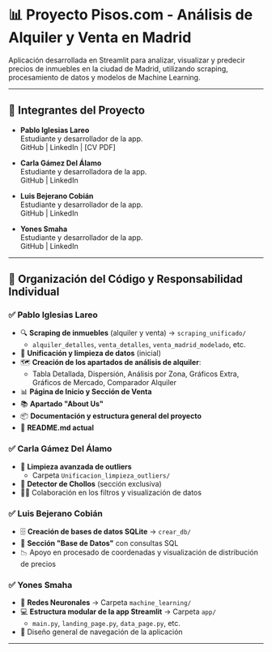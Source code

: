 # 📊 Proyecto Pisos.com - Análisis de Alquiler y Venta en Madrid

Aplicación desarrollada en Streamlit para analizar, visualizar y predecir precios de inmuebles en la ciudad de Madrid, utilizando scraping, procesamiento de datos y modelos de Machine Learning.

---

## 👥 Integrantes del Proyecto

- **Pablo Iglesias Lareo**  
  Estudiante y desarrollador de la app.  
  GitHub | LinkedIn | [CV PDF]

- **Carla Gámez Del Álamo**  
  Estudiante y desarrolladora de la app.  
  GitHub | LinkedIn

- **Luis Bejerano Cobián**  
  Estudiante y desarrollador de la app.  
  GitHub | LinkedIn

- **Yones Smaha**  
  Estudiante y desarrollador de la app.  
  GitHub | LinkedIn

---

## 📁 Organización del Código y Responsabilidad Individual

### ✅ Pablo Iglesias Lareo

- 🔍 **Scraping de inmuebles** (alquiler y venta) → `scraping_unificado/`
  - `alquiler_detalles`, `venta_detalles`, `venta_madrid_modelado`, etc.
- 🧹 **Unificación y limpieza de datos** (inicial)
- 🗺️ **Creación de los apartados de análisis de alquiler**:
  - Tabla Detallada, Dispersión, Análisis por Zona, Gráficos Extra, Gráficos de Mercado, Comparador Alquiler
- 📊 **Página de Inicio y Sección de Venta**
- 📚 **Apartado "About Us"**
- 📦 **Documentación y estructura general del proyecto**
- 📌 **README.md actual**

### ✅ Carla Gámez Del Álamo

- 🧹 **Limpieza avanzada de outliers**
  - Carpeta `Unificacion_limpieza_outliers/`
- 🔎 **Detector de Chollos** (sección exclusiva)
- 👩‍🔬 Colaboración en los filtros y visualización de datos

### ✅ Luis Bejerano Cobián

- 🗄️ **Creación de bases de datos SQLite** → `crear_db/`
- 📂 **Sección "Base de Datos"** con consultas SQL
- 📉 Apoyo en procesado de coordenadas y visualización de distribución de precios

### ✅ Yones Smaha

- 🤖 **Redes Neuronales** → Carpeta `machine_learning/`
- 💻 **Estructura modular de la app Streamlit** → Carpeta `app/`
  - `main.py`, `landing_page.py`, `data_page.py`, etc.
- 📐 Diseño general de navegación de la aplicación

---

